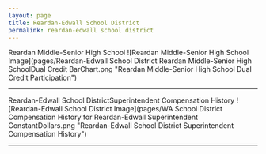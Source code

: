 ```yaml
---
layout: page
title: Reardan-Edwall School District
permalink: reardan-edwall school district
---
```



Reardan Middle-Senior High School
![Reardan Middle-Senior High School Image](pages/Reardan-Edwall School District Reardan Middle-Senior High SchoolDual Credit BarChart.png "Reardan Middle-Senior High School Dual Credit Participation")

___

Reardan-Edwall School DistrictSuperintendent Compensation History
![Reardan-Edwall School District Image](pages/WA School District Compensation History for Reardan-Edwall Superintendent ConstantDollars.png "Reardan-Edwall School District Superintendent Compensation History")

___

